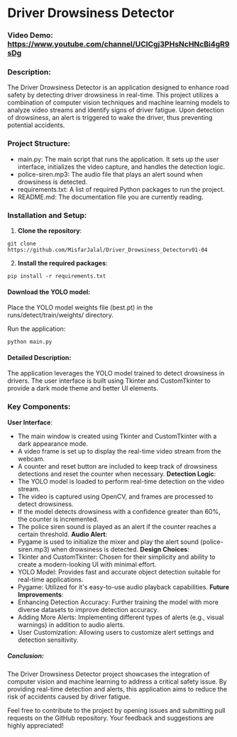 # Driver Drowsiness Detector
### Video Demo:  https://www.youtube.com/channel/UClCgj3PHsNcHNcBi4gR9sDg

### Description:
The Driver Drowsiness Detector is an application designed to enhance road safety by detecting driver drowsiness in real-time. This project utilizes a combination of computer vision techniques and machine learning models to analyze video streams and identify signs of driver fatigue. Upon detection of drowsiness, an alert is triggered to wake the driver, thus preventing potential accidents.

### Project Structure:
* main.py: The main script that runs the application. It sets up the user interface, initializes the video capture, and handles the detection logic.
* police-siren.mp3: The audio file that plays an alert sound when drowsiness is detected.
* requirements.txt: A list of required Python packages to run the project.
* README.md: The documentation file you are currently reading.

### Installation and Setup:
1. **Clone the repository**:

```git clone https://github.com/MisfarJalal/Driver_Drowsiness_Detectorv01-04```


2. **Install the required packages**:

```pip install -r requirements.txt```

#### Download the YOLO model:
Place the YOLO model weights file (best.pt) in the runs/detect/train/weights/ directory.

Run the application:

```python main.py```

#### Detailed Description:
The application leverages the YOLO model trained to detect drowsiness in drivers. The user interface is built using Tkinter and CustomTkinter to provide a dark mode theme and better UI elements.

### Key Components:

**User Interface**:
* The main window is created using Tkinter and CustomTkinter with a dark appearance mode.
* A video frame is set up to display the real-time video stream from the webcam.
* A counter and reset button are included to keep track of drowsiness detections and reset the counter when necessary.
**Detection Logic**:
* The YOLO model is loaded to perform real-time detection on the video stream.
* The video is captured using OpenCV, and frames are processed to detect drowsiness.
* If the model detects drowsiness with a confidence greater than 60%, the counter is incremented.
* The police siren sound is played as an alert if the counter reaches a certain threshold.
**Audio Alert**:
* Pygame is used to initialize the mixer and play the alert sound (police-siren.mp3) when drowsiness is detected.
**Design Choices**:
* Tkinter and CustomTkinter: Chosen for their simplicity and ability to create a modern-looking UI with minimal effort.
* YOLO Model: Provides fast and accurate object detection suitable for real-time applications.
* Pygame: Utilized for it's easy-to-use audio playback capabilities.
**Future Improvements**:
* Enhancing Detection Accuracy: Further training the model with more diverse datasets to improve detection accuracy.
* Adding More Alerts: Implementing different types of alerts (e.g., visual warnings) in addition to audio alerts.
* User Customization: Allowing users to customize alert settings and detection sensitivity.
##### Conclusion:
The Driver Drowsiness Detector project showcases the integration of computer vision and machine learning to address a critical safety issue. By providing real-time detection and alerts, this application aims to reduce the risk of accidents caused by driver fatigue.

Feel free to contribute to the project by opening issues and submitting pull requests on the GitHub repository. Your feedback and suggestions are highly appreciated!